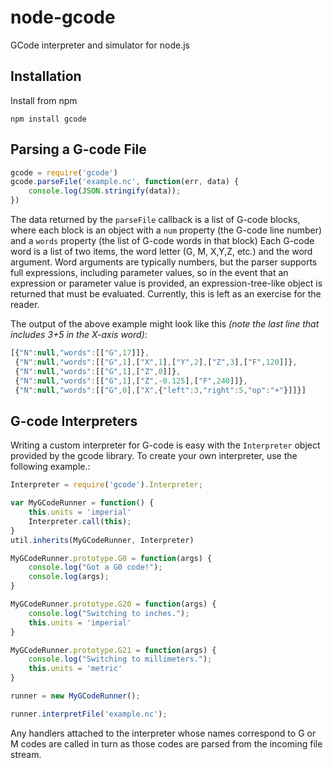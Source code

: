 # node-gcode
GCode interpreter and simulator for node.js

Installation
------------
Install from npm
```
npm install gcode
```

Parsing a G-code File
---------------------
```js
gcode = require('gcode')
gcode.parseFile('example.nc', function(err, data) {
    console.log(JSON.stringify(data));
})
```

The data returned by the `parseFile` callback is a list of G-code blocks, where each block is an object with a `num` property (the G-code line number) and a `words` property (the list of G-code words in that block) Each G-code word is a list of two items, the word letter (G, M, X,Y,Z, etc.) and the word argument.  Word arguments are typically numbers, but the parser supports full expressions, including parameter values, so in the event that an expression or parameter value is provided, an expression-tree-like object is returned that must be evaluated.  Currently, this is left as an exercise for the reader.

The output of the above example might look like this _(note the last line that includes 3+5 in the X-axis word)_:

```js
[{"N":null,"words":[["G",17]]},
 {"N":null,"words":[["G",1],["X",1],["Y",2],["Z",3],["F",120]]},
 {"N":null,"words":[["G",1],["Z",0]]},
 {"N":null,"words":[["G",1],["Z",-0.125],["F",240]]},
 {"N":null,"words":[["G",0],["X",{"left":3,"right":5,"op":"+"}]]}]
```

G-code Interpreters
-------------------
Writing a custom interpreter for G-code is easy with the `Interpreter` object provided by the gcode library.  To create your own interpreter, use the following example.:

```js
Interpreter = require('gcode').Interpreter;

var MyGCodeRunner = function() {
    this.units = 'imperial'
    Interpreter.call(this);
}
util.inherits(MyGCodeRunner, Interpreter)

MyGCodeRunner.prototype.G0 = function(args) {
    console.log("Got a G0 code!");
    console.log(args);
}

MyGCodeRunner.prototype.G20 = function(args) {
    console.log("Switching to inches.");
    this.units = 'imperial'
}

MyGCodeRunner.prototype.G21 = function(args) {
    console.log("Switching to millimeters.");
    this.units = 'metric'
}

runner = new MyGCodeRunner();

runner.interpretFile('example.nc');
```

Any handlers attached to the interpreter whose names correspond to G or M codes are called in turn as those codes are parsed from the incoming file stream.
